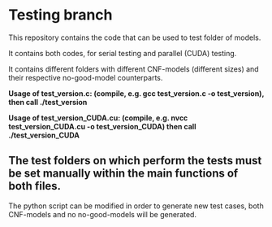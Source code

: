 # Testing branch

This repository contains the code that can be used to test folder of models.

It contains both codes, for serial testing and parallel (CUDA) testing.

It contains different folders with different CNF-models (different sizes) and their respective no-good-model counterparts. 

**Usage of test_version.c: (compile, e.g. gcc test_version.c -o test_version), then call ./test_version**

**Usage of test_version_CUDA.cu: (compile, e.g.  nvcc test_version_CUDA.cu -o test_version_CUDA) then call ./test_version_CUDA**

## The test folders on which perform the tests must be set manually within the main functions of both files.

The python script can be modified in order to generate new test cases, both CNF-models and no no-good-models will be generated.
